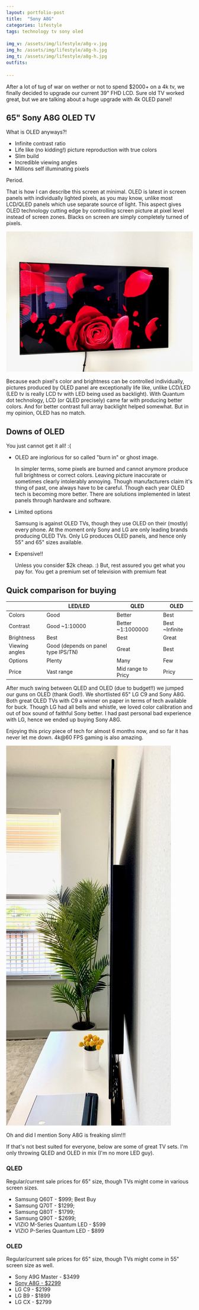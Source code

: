 ```yaml
---
layout: portfolio-post
title:  "Sony A8G"
categories: lifestyle
tags: technology tv sony oled

img_v: /assets/img/lifestyle/a8g-v.jpg
img_h: /assets/img/lifestyle/a8g-h.jpg
img_t: /assets/img/lifestyle/a8g-h.jpg
outfits: 

---
```


After a lot of tug of war on wether or not to spend $2000+ on a 4k tv, we finally decided to upgrade our current 39" FHD LCD. Sure old TV worked great, but we are talking about a huge upgrade with 4k OLED panel!

## 65" Sony A8G OLED TV 

What is OLED anyways?!

 - Infinite contrast ratio
 - Life like (no kidding!) picture reproduction with true colors
 - Slim build
 - Incredible viewing angles
 - Millions self illuminating pixels

Period.
 
That is how I can describe this screen at minimal. OLED is latest in screen panels with individually lighted pixels, as you may know, unlike most LCD/QLED panels which use separate source of light. This aspect gives OLED technology cutting edge by controlling screen picture at pixel level instead of screen zones. Blacks on screen are simply completely turned of pixels. 

![](/assets/img/lifestyle/a8g-h.jpg)

Because each pixel's color and brightness can be controlled individually, pictures produced by OLED panel are exceptionally life like, unlike LCD/LED (LED tv is really LCD tv with LED being used as backlight). With Quantum dot technology, LCD (or QLED precisely) came far with producing better colors. And for better contrast full array backlight helped somewhat. But in my opinion, OLED has no match.

## Downs of OLED

You just cannot get it all! :( 
	
- OLED are inglorious for so called "burn in" or ghost image.
 
	In simpler terms, some pixels are burned and cannot anymore produce full brightness or correct colors. Leaving picture inaccurate or sometimes clearly intolerably annoying. Though manufacturers claim it's thing of past, one always have to be careful. Though each year OLED tech is becoming more better. There are solutions implemented in latest panels through hardware and software.

- Limited options

	Samsung is against OLED TVs, though they use OLED on their (mostly) every phone. At the moment only Sony and LG are only leading brands producing OLED TVs. Only LG produces OLED panels, and hence only 55" and 65" sizes available.

- Expensive!!

	Unless you consider $2k cheap. :) But, rest assured you get what you pay for. You get a premium set of television with premium feat

## Quick comparison for buying

|                | LED/LED                             | QLED               | OLED           |
| -------------- | ----------------------------------- | ------------------ | -------------- |
| Colors         | Good                                | Better             | Best           |
| Contrast       | Good ~1:10000                       | Better ~1:1000000  | Best ~Infinite |
| Brightness     | Best                                | Best               | Great          |
| Viewing angles | Good (depends on panel type IPS/TN) | Great              | Best           |
| Options        | Plenty                              | Many               | Few            |
| Price          | Vast range                          | Mid range to Pricy | Pricy          |

After much swing between QLED and OLED (due to budget!!) we jumped our guns on OLED (thank God!). We shortlisted 65" LG C9 and Sony A8G. Both great OLED TVs with C9 a winner on paper in terms of tech available for buck. Though LG had all bells and whistle, we loved color calibration and out of box sound of faithful Sony better. I had past personal bad experience with LG, hence we ended up buying Sony A8G.

Enjoying this pricy piece of tech for almost 6 months now, and so far it has never let me down. 4k@60 FPS gaming is also amazing.

![](/assets/img/lifestyle/a8g-1.jpg)

Oh and did I mention Sony A8G is freaking slim!!!

If that's not best suited for everyone, below are some of great TV sets. I'm only throwing QLED and OLED in mix (I'm no more LED guy).

### QLED

Regular/current sale prices for 65" size, though TVs might come in various screen sizes.

 - Samsung Q60T - $999; Best Buy
 - Samsung Q70T - $1299;
 - Samsung Q80T - $1799;
 - Samsung Q90T - $2699;
 - VIZIO M-Series Quantum LED - $599
 - VIZIO P-Series Quantum LED - $899
  
### OLED

Regular/current sale prices for 65" size, though TVs might come in 55" screen size as well.

 - Sony A9G Master - $3499
 - [Sony A8G - $2299](https://rstyle.me/cz-n/d55h85cs4xp)
 - LG C9 - $2199
 - LG B9 - $1899
 - LG CX - $2799

